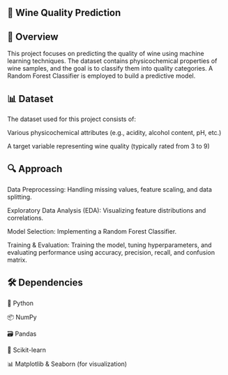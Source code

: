 ## 🍷 Wine Quality Prediction

## 📌 Overview

This project focuses on predicting the quality of wine using machine learning techniques. The dataset contains physicochemical properties of wine samples, and the goal is to classify them into quality categories. A Random Forest Classifier is employed to build a predictive model.

## 📊 Dataset

The dataset used for this project consists of:

Various physicochemical attributes (e.g., acidity, alcohol content, pH, etc.)

A target variable representing wine quality (typically rated from 3 to 9)

## 🔍 Approach

Data Preprocessing: Handling missing values, feature scaling, and data splitting.

Exploratory Data Analysis (EDA): Visualizing feature distributions and correlations.

Model Selection: Implementing a Random Forest Classifier.

Training & Evaluation: Training the model, tuning hyperparameters, and evaluating performance using accuracy, precision, recall, and confusion matrix.

## 🛠 Dependencies

🐍 Python

📦 NumPy

🗃 Pandas

🤖 Scikit-learn

📊 Matplotlib & Seaborn (for visualization)
